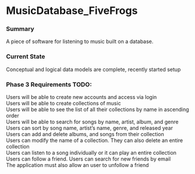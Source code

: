 <h1> MusicDatabase_FiveFrogs </h1>
<h3> Summary </h3>
A piece of software for listening to music built on a database. 
<br>
<h3> Current State </h3>
Conceptual and logical data models are complete, recently started setup
<h3> Phase 3 Requirements TODO: </h3>
Users will be able to create new accounts and access via login <br>
Users will be able to create collections of music <br>
Users will be able to see the list of all their collections by name in ascending order <br>
Users will be able to search for songs by name, artist, album, and genre <br>
Users can sort by song name, artist’s name, genre, and released year <br>
Users can add and delete albums, and songs from their collection <br>
Users can modify the name of a collection. They can also delete an entire collection <br>
Users can listen to a song individually or it can play an entire collection <br>
Users can follow a friend. Users can search for new friends by email <br>
The application must also allow an user to unfollow a friend <br>
